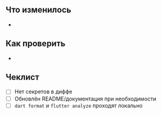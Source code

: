 ## Что изменилось
-

## Как проверить
-

## Чеклист
- [ ] Нет секретов в диффе
- [ ] Обновлён README/документация при необходимости
- [ ] `dart format` и `flutter analyze` проходят локально
